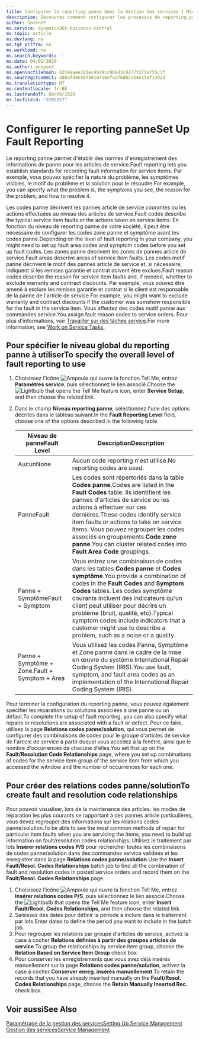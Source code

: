 ```yaml
---
title: Configurer le reporting panne dans la Gestion des services | Microsoft Docs
description: Découvrez comment configurer les processus de reporting panne.
author: SorenGP
ms.service: dynamics365-business-central
ms.topic: article
ms.devlang: na
ms.tgt_pltfrm: na
ms.workload: na
ms.search.keywords: ''
ms.date: 04/01/2020
ms.author: edupont
ms.openlocfilehash: 6259aaee181ec4b49cc969d3c9477f271a755c3f
ms.sourcegitcommit: a80afd4e5075018716efad76d82a54e158f1392d
ms.translationtype: HT
ms.contentlocale: fr-BE
ms.lasthandoff: 09/09/2020
ms.locfileid: "3785327"
---
```

# <a name="set-up-fault-reporting"></a><span data-ttu-id="90b0e-103">Configurer le reporting panne</span><span class="sxs-lookup"><span data-stu-id="90b0e-103">Set Up Fault Reporting</span></span>
<span data-ttu-id="90b0e-104">Le reporting panne permet d'établir des normes d'enregistrement des informations de panne pour les articles de service.</span><span class="sxs-lookup"><span data-stu-id="90b0e-104">Fault reporting lets you establish standards for recording fault information for service items.</span></span> <span data-ttu-id="90b0e-105">Par exemple, vous pouvez spécifier la nature du problème, les symptômes visibles, le motif du problème et la solution pour le résoudre.</span><span class="sxs-lookup"><span data-stu-id="90b0e-105">For example, you can specify what the problem is, the symptoms you see, the reason for the problem, and how to resolve it.</span></span>  

<span data-ttu-id="90b0e-106">Les codes panne décrivent les pannes article de service courantes ou les actions effectuées au niveau des articles de service.</span><span class="sxs-lookup"><span data-stu-id="90b0e-106">Fault codes describe the typical service item faults or the actions taken on service items.</span></span> <span data-ttu-id="90b0e-107">En fonction du niveau de reporting panne de votre société, il peut être nécessaire de configurer les codes zone panne et symptôme avant les codes panne.</span><span class="sxs-lookup"><span data-stu-id="90b0e-107">Depending on the level of fault reporting in your company, you might need to set up fault area codes and symptom codes before you set up fault codes.</span></span> <span data-ttu-id="90b0e-108">Les zones panne décrivent les zones de pannes article de service.</span><span class="sxs-lookup"><span data-stu-id="90b0e-108">Fault areas descrive areas of service item faults.</span></span> <span data-ttu-id="90b0e-109">Les codes motif panne décrivent le motif des pannes article de service et, si nécessaire, indiquent si les remises garantie et contrat doivent être exclues.</span><span class="sxs-lookup"><span data-stu-id="90b0e-109">Fault reason codes describe the reason for service item faults and, if needed, whether to exclude warranty and contract discounts.</span></span> <span data-ttu-id="90b0e-110">Par exemple, vous pouvez être amené à exclure les remises garantie et contrat si le client est responsable de la panne de l'article de service.</span><span class="sxs-lookup"><span data-stu-id="90b0e-110">For example, you might want to exclude warranty and contract discounts if the customer was somehow responsible for the fault in the service item.</span></span> <span data-ttu-id="90b0e-111">Vous affectez des codes motif panne aux commandes service.</span><span class="sxs-lookup"><span data-stu-id="90b0e-111">You assign fault reason codes to service orders.</span></span> <span data-ttu-id="90b0e-112">Pour plus d'informations, voir [Travailler sur des tâches service](service-how-to-work-on-service-tasks.md).</span><span class="sxs-lookup"><span data-stu-id="90b0e-112">For more information, see [Work on Service Tasks](service-how-to-work-on-service-tasks.md).</span></span>  

## <a name="to-specify-the-overall-level-of-fault-reporting-to-use"></a><span data-ttu-id="90b0e-113">Pour spécifier le niveau global du reporting panne à utiliser</span><span class="sxs-lookup"><span data-stu-id="90b0e-113">To specify the overall level of fault reporting to use</span></span>
1. <span data-ttu-id="90b0e-114">Choisissez l'icône ![Ampoule qui ouvre la fonction Tell Me](media/ui-search/search_small.png "Dites-moi ce que vous voulez faire"), entrez **Paramètres service**, puis sélectionnez le lien associé.</span><span class="sxs-lookup"><span data-stu-id="90b0e-114">Choose the ![Lightbulb that opens the Tell Me feature](media/ui-search/search_small.png "Tell me what you want to do") icon, enter **Service Setup**, and then choose the related link.</span></span>
2. <span data-ttu-id="90b0e-115">Dans le champ **Niveau reporting panne**, sélectionnez l'une des options décrites dans le tableau suivant.</span><span class="sxs-lookup"><span data-stu-id="90b0e-115">In the **Fault Reporting Level** field, choose one of the options described in the following table.</span></span>  

    |<span data-ttu-id="90b0e-116">**Niveau de panne**</span><span class="sxs-lookup"><span data-stu-id="90b0e-116">**Fault Level**</span></span>|<span data-ttu-id="90b0e-117">**Description**</span><span class="sxs-lookup"><span data-stu-id="90b0e-117">**Description**</span></span>|  
    |------------|-------------|  
    |<span data-ttu-id="90b0e-118">Aucun</span><span class="sxs-lookup"><span data-stu-id="90b0e-118">None</span></span> | <span data-ttu-id="90b0e-119">Aucun code reporting n'est utilisé.</span><span class="sxs-lookup"><span data-stu-id="90b0e-119">No reporting codes are used.</span></span>|  
    |<span data-ttu-id="90b0e-120">Panne</span><span class="sxs-lookup"><span data-stu-id="90b0e-120">Fault</span></span> | <span data-ttu-id="90b0e-121">Les codes sont répertoriés dans la table **Codes panne**.</span><span class="sxs-lookup"><span data-stu-id="90b0e-121">Codes are listed in the **Fault Codes** table.</span></span> <span data-ttu-id="90b0e-122">Ils identifient les pannes d'articles de service ou les actions à effectuer sur ces dernières.</span><span class="sxs-lookup"><span data-stu-id="90b0e-122">These codes identify service item faults or actions to take on service items.</span></span> <span data-ttu-id="90b0e-123">Vous pouvez regrouper les codes associés en groupements **Code zone panne**.</span><span class="sxs-lookup"><span data-stu-id="90b0e-123">You can cluster related codes into **Fault Area Code** groupings.</span></span>|  
    |<span data-ttu-id="90b0e-124">Panne + Symptôme</span><span class="sxs-lookup"><span data-stu-id="90b0e-124">Fault + Symptom</span></span> | <span data-ttu-id="90b0e-125">Vous entrez une combinaison de codes dans les tables **Codes panne** et **Codes symptôme**.</span><span class="sxs-lookup"><span data-stu-id="90b0e-125">You provide a combination of codes in the **Fault Codes** and **Symptom Codes** tables.</span></span> <span data-ttu-id="90b0e-126">Les codes symptôme courants incluent des indicateurs qu'un client peut utiliser pour décrire un problème (bruit, qualité, etc).</span><span class="sxs-lookup"><span data-stu-id="90b0e-126">Typical symptom codes include indicators that a customer might use to describe a problem, such as a noise or a quality.</span></span>|  
    |<span data-ttu-id="90b0e-127">Panne + Symptôme + Zone.</span><span class="sxs-lookup"><span data-stu-id="90b0e-127">Fault + Symptom + Area</span></span> | <span data-ttu-id="90b0e-128">Vous utilisez les codes Panne, Symptôme et Zone panne dans le cadre de la mise en œuvre du système International Repair Coding System (IRIS).</span><span class="sxs-lookup"><span data-stu-id="90b0e-128">You use fault, symptom, and fault area codes as an implementation of the International Repair Coding System (IRIS).</span></span>|  

<span data-ttu-id="90b0e-129">Pour terminer la configuration du reporting panne, vous pouvez également spécifier les réparations ou solutions associées à une panne ou un défaut.</span><span class="sxs-lookup"><span data-stu-id="90b0e-129">To complete the setup of fault reporting, you can also specify what repairs or resolutions are associated with a fault or defect.</span></span> <span data-ttu-id="90b0e-130">Pour ce faire, utilisez la page **Relations codes panne/solution**, qui vous permet de configurer des combinaisons de codes pour le groupe d'articles de service de l'article de service à partir duquel vous accédez à la fenêtre, ainsi que le nombre d'occurrences de chacune d'elles.</span><span class="sxs-lookup"><span data-stu-id="90b0e-130">You set that up on the **Fault/Resolution Code Relationships** page, where you set up combinations of codes for the service item group of the service item from which you accessed the witndow and the number of occurrences for each one.</span></span>

## <a name="to-create-fault-and-resolution-code-relationships"></a><span data-ttu-id="90b0e-131">Pour créer des relations codes panne/solution</span><span class="sxs-lookup"><span data-stu-id="90b0e-131">To create fault and resolution code relationships</span></span>
<!--this needs to go in a working with topic-->
<span data-ttu-id="90b0e-132">Pour pouvoir visualiser, lors de la maintenance des articles, les modes de réparation les plus courants se rapportant à des pannes article particulières, vous devez regrouper des informations sur les relations codes panne/solution.</span><span class="sxs-lookup"><span data-stu-id="90b0e-132">To be able to see the most common methods of repair for particular item faults when you are servicing the items, you need to build up information on fault/resolution codes relationships.</span></span> <span data-ttu-id="90b0e-133">Utilisez le traitement par lots **Insérer relations codes P/S** pour rechercher toutes les combinaisons de codes panne/solution dans des commandes service validées et les enregistrer dans la page **Relations codes panne/solution**.</span><span class="sxs-lookup"><span data-stu-id="90b0e-133">Use the **Insert Fault/Resol. Codes Relationships** batch job to find all the combination of fault and resolution codes in posted service orders and record them on the **Fault/Resol. Codes Relationships** page.</span></span>

1. <span data-ttu-id="90b0e-134">Choisissez l'icône ![Ampoule qui ouvre la fonction Tell Me](media/ui-search/search_small.png "Dites-moi ce que vous voulez faire"), entrez **Insérer relations codes P/S**, puis sélectionnez le lien associé.</span><span class="sxs-lookup"><span data-stu-id="90b0e-134">Choose the ![Lightbulb that opens the Tell Me feature](media/ui-search/search_small.png "Tell me what you want to do") icon, enter **Insert Fault/Resol. Codes Relationships**, and then choose the related link.</span></span>  
2. <span data-ttu-id="90b0e-135">Saisissez des dates pour définir la période à inclure dans le traitement par lots.</span><span class="sxs-lookup"><span data-stu-id="90b0e-135">Enter dates to define the period you want to include in the batch job.</span></span>  
3. <span data-ttu-id="90b0e-136">Pour regrouper les relations par groupe d'articles de service, activez la case à cocher **Relations définies à partir des groupes articles de service**.</span><span class="sxs-lookup"><span data-stu-id="90b0e-136">To group the relationships by service item group, choose the **Relation Based on Service Item Group** check box.</span></span>  
4. <span data-ttu-id="90b0e-137">Pour conserver les enregistrements que vous avez déjà insérés manuellement sur la page **Relations codes panne/solution**, activez la case à cocher **Conserver enreg. insérés manuellement**.</span><span class="sxs-lookup"><span data-stu-id="90b0e-137">To retain the records that you have already inserted manually on the **Fault/Resol. Codes Relationships** page, choose the **Retain Manually Inserted Rec.** check box.</span></span>  

## <a name="see-also"></a><span data-ttu-id="90b0e-138">Voir aussi</span><span class="sxs-lookup"><span data-stu-id="90b0e-138">See Also</span></span>
[<span data-ttu-id="90b0e-139">Paramétrage de la gestion des services</span><span class="sxs-lookup"><span data-stu-id="90b0e-139">Setting Up Service Management</span></span>](service-setup-service.md)  
[<span data-ttu-id="90b0e-140">Gestion des services</span><span class="sxs-lookup"><span data-stu-id="90b0e-140">Service Management</span></span>](service-service.md)  

